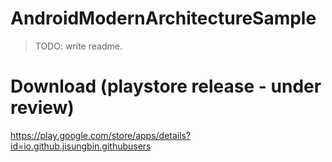 # AndroidModernArchitectureSample
> TODO: write readme.

# Download (playstore release - under review)
https://play.google.com/store/apps/details?id=io.github.jisungbin.githubusers
